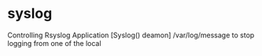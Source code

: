 # syslog
Controlling Rsyslog Application [Syslog() deamon] /var/log/message to stop logging from one of the local
